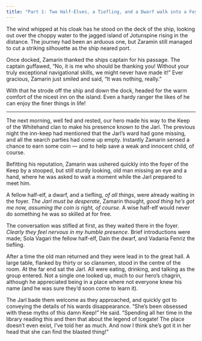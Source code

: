 ```yaml
---
title: "Part 1: Two Half-Elves, a Tiefling, and a Dwarf walk into a Foyer"
---
```


The wind whipped at his cloak has he stood on the deck of the ship, looking out over the choppy water to the jagged island of Jotunspine rising in the distance. The journey had been an arduous one, but Zaramin still managed to cut a striking silhouette as the ship neared port.

Once docked, Zamarin thanked the ships captain for his passage. The captain guffawed, “No, it is me who should be thanking you! Without your truly exceptional navigational skills, we might never have made it!”
Ever gracious, Zamarin just smiled and said, “It was nothing, really.”

With that he strode off the ship and down the dock, headed for the warm comfort of the nicest inn on the island. Even a hardy ranger the likes of he can enjoy the finer things in life!

***

The next morning, well fed and rested, our hero made his way to the Keep of the Whitehand clan to make his presence known to the Jarl. The previous night the inn-keep had mentioned that the Jarl’s ward had gone missing, and all the search parties had come up empty. Instantly Zamarin sensed a chance to earn some coin — and to help save a weak and innocent child, of course.

Befitting his reputation, Zamarin was ushered quickly into the foyer of the Keep by a stooped, but still sturdy looking, old man missing an eye and a hand, where he was asked to wait a moment while the Jarl prepared to meet him.

A fellow half-elf, a dwarf, and a tiefling, _of all things_, were already waiting in the foyer. _The Jarl must be desperate_, Zamarin thought, _good thing he’s got me now, assuming the coin is right, of course_. A wise half-elf would never do something he was so skilled at for free.

The conversation was stifled at first, as they waited there in the foyer. _Clearly they feel nervous in my humble presence_. Brief introductions were made; Sola Vagari the fellow half-elf, Dain the dwarf, and Vadania Fenriz the tiefling.

After a time the old man returned and they were lead in to the great hall. A large table, flanked by thirty or so clansmen, stood in the centre of the room. At the far end sat the Jarl. All were eating, drinking, and talking as the group entered. Not a single one looked up, much to our hero’s chagrin, although he appreciated being in a place where not everyone knew his name (and he was sure they’d soon come to learn it).

The Jarl bade them welcome as they approached, and quickly got to conveying the details of his wards disappearance.
“She’s been obsessed with these myths of this damn Keep!” He said. “Spending all her time in the library reading this and then that about the legend of Icegate! The place doesn’t even exist, I’ve told her as much. And now I think she’s got it in her head that she can find the blasted thing!”